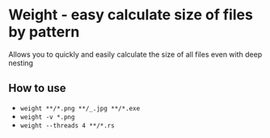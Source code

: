 # Weight - easy calculate size of files by pattern

Allows you to quickly and easily calculate the size of all files even with deep nesting

## How to use

- `weight **/*.png **/_.jpg **/*.exe`
- `weight -v *.png`
- `weight --threads 4 **/*.rs`
